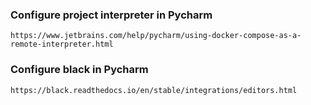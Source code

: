 
### Configure project interpreter in Pycharm
    https://www.jetbrains.com/help/pycharm/using-docker-compose-as-a-remote-interpreter.html

### Configure black in Pycharm
    https://black.readthedocs.io/en/stable/integrations/editors.html